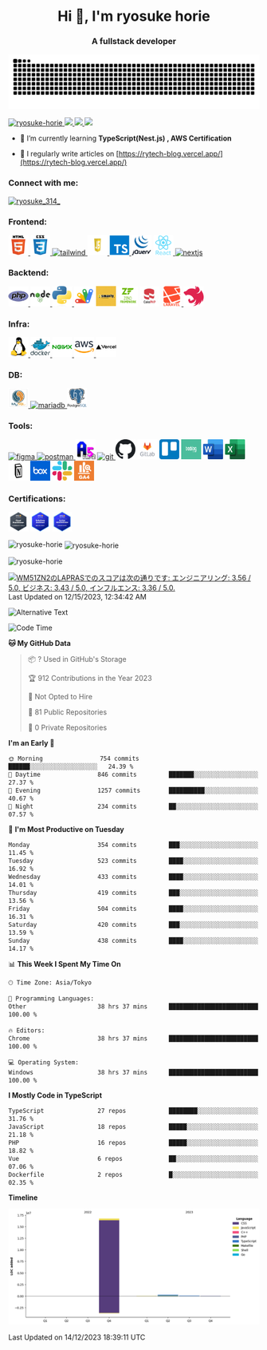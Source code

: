<h1 align="center">Hi 👋, I'm ryosuke horie</h1>
<h3 align="center">A fullstack developer</h3>

<!-- snakegame SVG -->
![snake svg](https://github.com/ryosuke-horie/ryosuke-horie/blob/output/github-contribution-grid-snake.svg)

<p align="left">
  <a href="https://github.com/ryosuke-horie/ryosuke-horie/">
    <img src="https://komarev.com/ghpvc/?username=ryosuke-horie" alt="ryosuke-horie" />
  </a>
  <a href="https://github.com/ryosuke-horie">
    <img height="20" src="https://img.shields.io/github/followers/ryosuke-horie?label=follow&logo=github&style=flat" />
  </a>
  </a>
  <a href="http://qiita.com/ryosuke-horie">
    <img height="20" src="https://qiita-badge.apiapi.app/s/ryosuke-horie/posts.svg" />
  </a>
  <//qiita.com/ryosuke-horie">
    <img height="20" src="https://qiita-badge.apiapi.app/s/ryosuke-horie/contributions.svg" />
  </a>
</p>

- 🌱 I’m currently learning **TypeScript(Nest.js) , AWS Certification**

- 📝 I regularly write articles on [https://rytech-blog.vercel.app/](https://rytech-blog.vercel.app/)

<h3 align="left">Connect with me:</h3>
<p align="left">
<a href="https://twitter.com/ryosuke_314_" target="blank"><img align="center" src="https://raw.githubusercontent.com/rahuldkjain/github-profile-readme-generator/master/src/images/icons/Social/twitter.svg" alt="ryosuke_314_" height="30" width="40" /></a>
</p>

<h3 align="left">Frontend:</h3>
<p align="left">
  <!-- HTML -->
  <a href="https://www.w3.org/html/" target="_blank" rel="noreferrer">
    <img src="https://raw.githubusercontent.com/devicons/devicon/master/icons/html5/html5-original-wordmark.svg" alt="html5" width="40" height="40"/>
  </a>
  <!-- CSS -->
  <a href="https://www.w3schools.com/css/" target="_blank" rel="noreferrer">
    <img src="https://raw.githubusercontent.com/devicons/devicon/master/icons/css3/css3-original-wordmark.svg" alt="css3" width="40" height="40"/>
  </a>
  <!-- Tailwindcss -->
  <a href="https://tailwindcss.com/" target="_blank" rel="noreferrer">
    <img src="https://www.vectorlogo.zone/logos/tailwindcss/tailwindcss-icon.svg" alt="tailwind"  width="40" height="40"/>
  </a>
  <!-- Javascript -->
  <a href="https://developer.mozilla.org/en-US/docs/Web/JavaScript" target="_blank" rel="noreferrer">
    <img src="https://github.com/ryosuke-horie/ryosuke-horie/blob/main/assets/Javascript.png" alt="javascript" width="40" height="40"/>
  </a>
  <!-- TypeScript -->
  <a href="https://www.typescriptlang.org/" target="_blank" rel="noreferrer">
    <img src="https://raw.githubusercontent.com/devicons/devicon/master/icons/typescript/typescript-original.svg" alt="typescript" width="40" height="40"/>
  </a>
  <!-- JQuery -->
  <img src="https://github.com/ryosuke-horie/ryosuke-horie/blob/main/assets/JQuery.png" alt="JQuery" width="40" height="40"/>
  <!-- Reactjs -->
  <a href="https://reactjs.org/" target="_blank" rel="noreferrer">
    <img src="https://raw.githubusercontent.com/devicons/devicon/master/icons/react/react-original-wordmark.svg" alt="react" width="40" height="40"/>
  </a>
  <!-- Nextjs -->
  <a href="https://nextjs.org/" target="_blank" rel="noreferrer">
    <img src="https://cdn.worldvectorlogo.com/logos/nextjs-2.svg" alt="nextjs" width="40" height="40"/>
  </a>
</p>

<h3 align="left">Backtend:</h3>
<p align="left">
  <!-- PHP -->
  <a href="https://www.php.net" target="_blank" rel="noreferrer">
    <img src="https://raw.githubusercontent.com/devicons/devicon/master/icons/php/php-original.svg" alt="php" width="40" height="40"/>
  </a>
  <!-- Nodejs -->
  <a href="https://nodejs.org" target="_blank" rel="noreferrer">
    <img src="https://raw.githubusercontent.com/devicons/devicon/master/icons/nodejs/nodejs-original-wordmark.svg" alt="nodejs" width="40" height="40"/>
  </a>
  <!-- Python -->
  <a href="https://www.python.org" target="_blank" rel="noreferrer  ">
    <img src="https://github.com/ryosuke-horie/ryosuke-horie/blob/main/assets/Python.jpg" alt="python" width="40" height="40"/>
  </a>
  <!-- GoogleAppsScript -->
  <img src="https://github.com/ryosuke-horie/ryosuke-horie/blob/main/assets/GAS.png" alt="GoogleAppsScript" width="40" height="40"/>
  <!-- Smarty -->
  <img src="https://github.com/ryosuke-horie/ryosuke-horie/blob/main/assets/Smarty.jpg" alt="Smarty" width="40" height="40"/>
  <!-- ZendFramework -->
  <img src="https://github.com/ryosuke-horie/ryosuke-horie/blob/main/assets/Zend.png" alt="ZendFramework" width="40" height="40"/>
  <!-- CakePHP -->
  <img src="https://github.com/ryosuke-horie/ryosuke-horie/blob/main/assets/Cakephp.jpg" alt="CakePHP" width="40" height="40"/>
  <!-- Laravel -->
  <a href="https://laravel.com/" target="_blank" rel="noreferrer">
    <img src="https://github.com/ryosuke-horie/ryosuke-horie/blob/main/assets/Laravel.png" alt="laravel" width="40" height="40"/>
  </a>
  <!-- Nestjs -->
  <a href="https://nestjs.com/" target="_blank" rel="noreferrer">
    <img src="https://raw.githubusercontent.com/devicons/devicon/master/icons/nestjs/nestjs-plain.svg" alt="nestjs" width="40" height="40"/>
  </a>
</p>

<h3 align="left">Infra:</h3>
<p align="left">
  <!-- Linux -->
  <a href="https://www.linux.org/" target="_blank" rel="noreferrer">
    <img src="https://raw.githubusercontent.com/devicons/devicon/master/icons/linux/linux-original.svg" alt="linux" width="40" height="40"/>
  </a>
  <!-- Docker -->
  <a href="https://www.docker.com/" target="_blank" rel="noreferrer">
   <img src="https://raw.githubusercontent.com/devicons/devicon/master/icons/docker/docker-original-wordmark.svg" alt="docker" width="40" height="40"/>
  </a>
  <!-- Nginx -->
  <a href="https://www.nginx.com" target="_blank" rel="noreferrer">
    <img src="https://raw.githubusercontent.com/devicons/devicon/master/icons/nginx/nginx-original.svg" alt ="nginx" width="40" height="40"/>
  </a>
  <!-- AWS -->
  <a href="https://aws.amazon.com" target="_blank" rel="noreferrer">
    <img src="https://raw.githubusercontent.com/devicons/devicon/master/icons/amazonwebservices/amazonwebservices-original-wordmark.svg" alt="aws" width="40" height="40"/>
  </a>
  <!-- Vercel -->
  <img src="https://github.com/ryosuke-horie/ryosuke-horie/blob/main/assets/Vercel.png" alt="Vercel" width="40" height="40"/>
</p>

<h3 align="left">DB:</h3>
<p align="left">
  <!-- MySQL -->
  <a href="https://www.mysql.com/" target="_blank" rel="noreferrer">
    <img src="https://github.com/ryosuke-horie/ryosuke-horie/blob/main/assets/MySQL.png" alt="mysql" width="40" height="40"/>
  </a>
  <!-- MariaDB -->
  <a href="https://mariadb.org/" target="_blank" rel="noreferrer">
    <img src="https://www.vectorlogo.zone/logos/mariadb/mariadb-icon.svg" alt="mariadb" width="40" height="40"/>
  </a>
  <!-- postgres -->
  <a href="https://www.postgresql.org" target="_blank" rel="noreferrer">
    <img src="https://raw.githubusercontent.com/devicons/devicon/master/icons/postgresql/postgresql-original-wordmark.svg" alt="postgresql" width="40" height="40"/>
  </a>
</p>

<h3 align="left">Tools:</h3>
<p align="left">
  <!-- 開発向け -->
   <!-- Figma -->
   <a href="https://www.figma.com/" target="_blank" rel="noreferrer">
    <img src="https://www.vectorlogo.zone/logos/figma/figma-icon.svg" alt="figma" width="40" height="40"/>
  </a>
  <!-- Postman -->
  <a href="https://postman.com" target="_blank" rel="noreferrer">
    <img src="https://www.vectorlogo.zone/logos/getpostman/getpostman-icon.svg" alt="postman" width="40" height="40"/>
  </a>
  <!-- A5M2 -->
  <img src="https://github.com/ryosuke-horie/ryosuke-horie/blob/main/assets/A5M2.jpg" alt="A5M2" width="40" height="40"/>
  <!-- Git -->
  <a href="https://git-scm.com/" target="_blank" rel="noreferrer">
    <img src="https://www.vectorlogo.zone/logos/git-scm/git-scm-icon.svg" alt="git" width="40" height="40"/>
  </a>
  <!-- Github -->
  <img src="https://github.com/ryosuke-horie/ryosuke-horie/blob/main/assets/Github.png" alt="Github" width="40" height="40"/>
  <!-- Gitlab -->
  <img src="https://github.com/ryosuke-horie/ryosuke-horie/blob/main/assets/Gitlab.png" alt="Gitlab" width="40" height="40"/>
  <!-- タスク管理系 -->
  <!-- Trello -->
  <img src="https://github.com/ryosuke-horie/ryosuke-horie/blob/main/assets/Trello.png" alt="Trello" width="40" height="40"/>
  <!-- Backlog -->
  <img src="https://github.com/ryosuke-horie/ryosuke-horie/blob/main/assets/Backlog.jpg" alt="Backlog" width="40" height="40"/>
  <!-- ドキュメント系・その他 -->
  <!-- Word -->
  <img src="https://github.com/ryosuke-horie/ryosuke-horie/blob/main/assets/word.jpg" alt="Word" width="40" height="40"/>
  <!-- Excel -->
  <img src="https://github.com/ryosuke-horie/ryosuke-horie/blob/main/assets/Excel.jpg" alt="Excel" width="40" height="40"/>
  <!-- Notion -->
  <img src="https://github.com/ryosuke-horie/ryosuke-horie/blob/main/assets/Notion.png" alt="Notion" width="40" height="40"/>
  <!-- Box -->
  <img src="https://github.com/ryosuke-horie/ryosuke-horie/blob/main/assets/Box.png" alt="Box" width="40" height="40"/>
  <!-- Slack -->
  <img src="https://github.com/ryosuke-horie/ryosuke-horie/blob/main/assets/Slack.png" alt="Slack" width="40" height="40"/>
  <!-- GA4 -->
  <img src="https://github.com/ryosuke-horie/ryosuke-horie/blob/main/assets/GA4.png" alt="GA4" width="40" height="40"/>
</p>

<h3 align="left">Certifications:</h3>
<p align="left">
    <!-- CLF -->
    <img src="https://github.com/ryosuke-horie/ryosuke-horie/blob/main/assets/CLF.jpg" alt="CLF" width="40" height="40"/>
    <!-- SAA -->
    <img src="https://github.com/ryosuke-horie/ryosuke-horie/blob/main/assets/SAA.jpg" alt="SAA" width="40" height="40"/>
    <!-- SOA -->
    <img src="https://github.com/ryosuke-horie/ryosuke-horie/blob/main/assets/SOA.jpg" alt="SOA" width="40" height="40"/>
</p>

<p><img align="left" src="https://github-readme-stats.vercel.app/api/top-langs?username=ryosuke-horie&show_icons=true&locale=en&layout=compact&hide=javascript,css,html,scss,CMake" alt="ryosuke-horie" /></p>

<p>&nbsp;<img align="center" src="https://github-readme-stats.vercel.app/api?username=ryosuke-horie&show_icons=true&locale=en" alt="ryosuke-horie" /></p>

<p><img align="center" src="https://github-readme-streak-stats.herokuapp.com/?user=ryosuke-horie&" alt="ryosuke-horie" /></p>

<!--START_SECTION:lapras-card-->
<p ><a href="https://lapras.com/public/WM51ZN2" target="_blank" rel="noopener noreferrer"><img alt="WM51ZN2のLAPRASでのスコアは次の通りです: エンジニアリング: 3.56 / 5.0, ビジネス: 3.43 / 5.0, インフルエンス: 3.36 / 5.0." src="https://lapras-card-generator.vercel.app/api/svg?e=3.56&b=3.43&i=3.36&b1=%23020E27&b2=%230E5593&i1=%23030E21&i2=%231688BF&l=ja" width="400" ></a>  
Last Updated on 12/15/2023, 12:34:42 AM</p>
<!--END_SECTION:lapras-card-->

<img
  src="https://github.com/ryosuke-horie/ryosuke-horie/blob/output/images/stat.svg"
  alt="Alternative Text"
/>

<!--START_SECTION:waka-->
![Code Time](http://img.shields.io/badge/Code%20Time-884%20hrs%2026%20mins-blue)

**🐱 My GitHub Data** 

> 📦 ? Used in GitHub's Storage 
 > 
> 🏆 912 Contributions in the Year 2023
 > 
> 🚫 Not Opted to Hire
 > 
> 📜 81 Public Repositories 
 > 
> 🔑 0 Private Repositories 
 > 
**I'm an Early 🐤** 

```text
🌞 Morning                754 commits         ██████░░░░░░░░░░░░░░░░░░░   24.39 % 
🌆 Daytime                846 commits         ███████░░░░░░░░░░░░░░░░░░   27.37 % 
🌃 Evening                1257 commits        ██████████░░░░░░░░░░░░░░░   40.67 % 
🌙 Night                  234 commits         ██░░░░░░░░░░░░░░░░░░░░░░░   07.57 % 
```
📅 **I'm Most Productive on Tuesday** 

```text
Monday                   354 commits         ███░░░░░░░░░░░░░░░░░░░░░░   11.45 % 
Tuesday                  523 commits         ████░░░░░░░░░░░░░░░░░░░░░   16.92 % 
Wednesday                433 commits         ████░░░░░░░░░░░░░░░░░░░░░   14.01 % 
Thursday                 419 commits         ███░░░░░░░░░░░░░░░░░░░░░░   13.56 % 
Friday                   504 commits         ████░░░░░░░░░░░░░░░░░░░░░   16.31 % 
Saturday                 420 commits         ███░░░░░░░░░░░░░░░░░░░░░░   13.59 % 
Sunday                   438 commits         ████░░░░░░░░░░░░░░░░░░░░░   14.17 % 
```


📊 **This Week I Spent My Time On** 

```text
🕑︎ Time Zone: Asia/Tokyo

💬 Programming Languages: 
Other                    38 hrs 37 mins      █████████████████████████   100.00 % 

🔥 Editors: 
Chrome                   38 hrs 37 mins      █████████████████████████   100.00 % 

💻 Operating System: 
Windows                  38 hrs 37 mins      █████████████████████████   100.00 % 
```

**I Mostly Code in TypeScript** 

```text
TypeScript               27 repos            ████████░░░░░░░░░░░░░░░░░   31.76 % 
JavaScript               18 repos            █████░░░░░░░░░░░░░░░░░░░░   21.18 % 
PHP                      16 repos            █████░░░░░░░░░░░░░░░░░░░░   18.82 % 
Vue                      6 repos             ██░░░░░░░░░░░░░░░░░░░░░░░   07.06 % 
Dockerfile               2 repos             █░░░░░░░░░░░░░░░░░░░░░░░░   02.35 % 
```



**Timeline**

![Lines of Code chart](https://raw.githubusercontent.com/ryosuke-horie/ryosuke-horie/main/assets/bar_graph.png)


 Last Updated on 14/12/2023 18:39:11 UTC
<!--END_SECTION:waka-->
